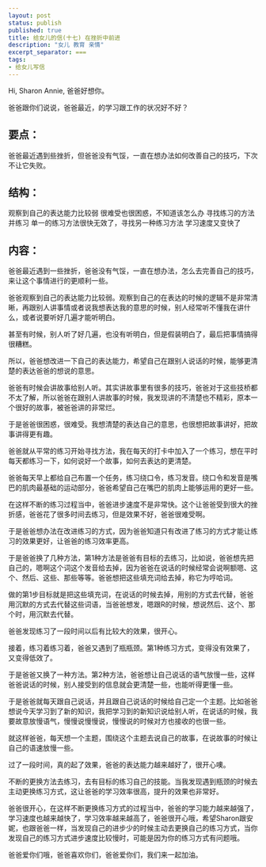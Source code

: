 ```yaml
---
layout: post
status: publish
published: true
title: 给女儿的信(十七) 在挫折中前进
description: "女儿 教育 亲情"
excerpt_separator: ===
tags:
- 给女儿写信
---
```


Hi, Sharon Annie, 爸爸好想你。

爸爸跟你们说说，爸爸最近，的学习跟工作的状况好不好？

## 要点：

爸爸最近遇到些挫折，但爸爸没有气馁，一直在想办法如何改善自己的技巧，下次不让它失败。

## 结构：

观察到自己的表达能力比较弱
很难受也很困惑，不知道该怎么办
寻找练习的方法并练习
单一的练习方法很快无效了，寻找另一种练习方法
学习速度又变快了

## 内容：

爸爸最近遇到一些挫折，爸爸没有气馁，一直在想办法，怎么去完善自己的技巧，来让这个事情进行的更顺利一些。

爸爸观察到自己的表达能力比较弱。观察到自己的在表达的时候的逻辑不是非常清晰，再跟别人讲事情或者说我想表达我的意思的时候，别人经常听不懂我在讲什么，或者说要听好几遍才能听明白。

甚至有时候，别人听了好几遍，也没有听明白，但是假装明白了，最后把事情搞得很糟糕。

所以，爸爸想改进一下自己的表达能力，希望自己在跟别人说话的时候，能够更清楚的表达爸爸的想说的意思。

爸爸有时候会讲故事给别人听。其实讲故事里有很多的技巧，爸爸对于这些技桥都不太了解，所以爸爸在跟别人讲故事的时候，我发现讲的不清楚也不精彩，原本一个很好的故事，被爸爸讲的非常烂。

于是爸爸很困惑，很难受。我想清楚的表达自己的意思，也很想把故事讲好，把故事讲得更有趣。

爸爸就从平常的练习开始寻找方法，我在每天的打卡中加入了一个练习，想在平时每天都练习一下，如何说好一个故事，如何去表达的更清楚。

爸爸每天早上都给自己布置一个任务，练习绕口令，练习发音。绕口令和发音是嘴巴的肌肉最基础的运动部分，爸爸希望自己在嘴巴的肌肉上能够运用的更好一些。

在这样不断的练习过程当中，爸爸进步速度不是非常快。这个让爸爸受到很大的挫折感，爸爸花了很多时间去练习，但是效果不好，爸爸很难受啊。

于是爸爸想办法在改进练习的方式，因为爸爸知道只有改进了练习的方式才能让练习的效果更好，让爸爸的练习效率更高。

于是爸爸换了几种方法，第1种方法是爸爸有目标的去练习，比如说，爸爸想先把自己的，嗯啊这个词这个发音给去掉，因为爸爸在说话的时候经常会说啊额嗯、这个、然后、这些、那些等等。爸爸想把这些填充词给去掉，称它为哼哈词。

做的第1步目标就是把这些填充词，在说话的时候去掉，用别的方式去代替，爸爸用沉默的方式去代替这些词语，当爸爸想发，嗯跟R的时候，想说然后、这个、那个时，用沉默去代替。

爸爸发现练习了一段时间以后有比较大的效果，很开心。

接着，练习着练习着，爸爸又遇到了瓶瓶颈。第1种练习方式，变得没有效果了，又变得低效了。

于是爸爸又换了一种方法。第2种方法，爸爸想让自己说话的语气放慢一些，这样爸爸说话的时候，别人接受到的信息就会更清楚一些，也能听得更懂一些。

于是爸爸就每天跟自己说话，并且跟自己说话的时候给自己定一个主题。比如爸爸想说今天学习到了新的知识，我把学习到的新知识说给别人听，在说话的时候，我要故意放慢语气，慢慢说慢慢说，慢慢说的时候对方也接收的也很一些。

就这样爸爸，每天想一个主题，围绕这个主题去说自己的故事，在说故事的时候让自己的语速放慢一些。

过了一段时间，真的起了效果，爸爸的表达能力越来越好了，很开心噢。

不断的更换方法去练习，去有目标的练习自己的技能。当我发现遇到瓶颈的时候去主动更换练习方式，这让爸爸的学习效率很高，提升的效果也非常好。

爸爸很开心，在这样不断更换练习方式的过程当中，爸爸的学习能力越来越强了，学习速度也越来越快了，学习效率越来越高了，爸爸很开心哦，希望Sharon跟安妮，也跟爸爸一样，当发现自己的进步少的时候主动去更换自己的练习方式，当你发现自己的练习方式进步速度比较慢时，可能是因为你的练习方式有问题哦。

爸爸爱你们哦，爸爸喜欢你们，爸爸爱你们，我们来一起加油。

